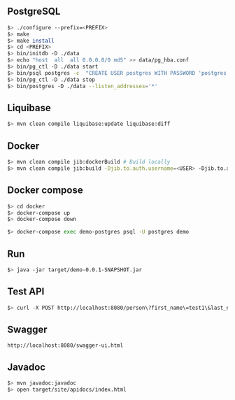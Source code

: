 ## PostgreSQL

``` bash
$> ./configure --prefix=<PREFIX>
$> make
$> make install
$> cd <PREFIX>
$> bin/initdb -D ./data
$> echo "host  all  all 0.0.0.0/0 md5" >> data/pg_hba.conf
$> bin/pg_ctl -D ./data start
$> bin/psql postgres -c  "CREATE USER postgres WITH PASSWORD 'postgres' SUPERUSER;"
$> bin/pg_ctl -D ./data stop
$> bin/postgres -D ./data --listen_addresses='*'
```

## Liquibase

``` bash
$> mvn clean compile liquibase:update liquibase:diff 
```

## Docker

``` bash
$> mvn clean compile jib:dockerBuild # Build locally
$> mvn clean compile jib:build -Djib.to.auth.username=<USER> -Djib.to.auth.password=<PASSWORD> # Build and publish
```

## Docker compose

``` bash
$> cd docker
$> docker-compose up
$> docker-compose down
```

```bash 
$> docker-compose exec demo-postgres psql -U postgres demo
```

## Run

``` bash
$> java -jar target/demo-0.0.1-SNAPSHOT.jar 
```

## Test API

``` bash
$> curl -X POST http://localhost:8080/person\?first_name\=test1\&last_name\=test2
```

## Swagger

```
http://localhost:8080/swagger-ui.html 
```

## Javadoc

``` bash
$> mvn javadoc:javadoc
$> open target/site/apidocs/index.html
```